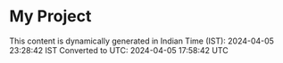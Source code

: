 # My Project

This content is dynamically generated in Indian Time (IST): 2024-04-05 23:28:42 IST
Converted to UTC: 2024-04-05 17:58:42 UTC
